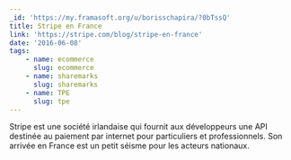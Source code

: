 ```yaml
---
_id: 'https://my.framasoft.org/u/borisschapira/?0bTssQ'
title: Stripe en France
link: 'https://stripe.com/blog/stripe-en-france'
date: '2016-06-08'
tags:
    - name: ecommerce
      slug: ecommerce
    - name: sharemarks
      slug: sharemarks
    - name: TPE
      slug: tpe
---
```


<div class="markdown"><p>Stripe est une société irlandaise qui fournit aux développeurs une API destinée au paiement par internet pour particuliers et professionnels. Son arrivée en France est un petit séisme pour les acteurs nationaux.
</p></div>
